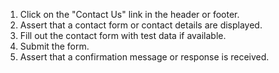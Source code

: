 1. Click on the "Contact Us" link in the header or footer.
2. Assert that a contact form or contact details are displayed.
3. Fill out the contact form with test data if available.
4. Submit the form.
5. Assert that a confirmation message or response is received.